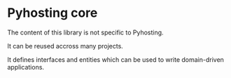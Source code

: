 # Pyhosting core

The content of this library is not specific to Pyhosting.

It can be reused accross many projects.

It defines interfaces and entities which can be used to write domain-driven applications.
